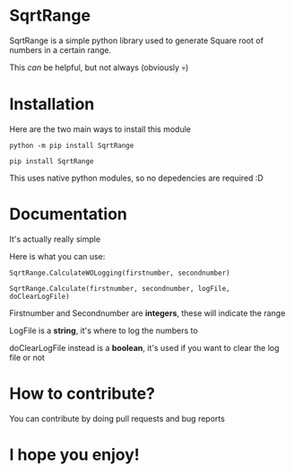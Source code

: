 # SqrtRange
SqrtRange is a simple python library used to generate Square root of numbers in a certain range.

This *can* be helpful, but not always (obviously :skull:)

# Installation

Here are the two main ways to install this module

`python -m pip install SqrtRange`

`pip install SqrtRange`

This uses native python modules, so no depedencies are required :D

# Documentation
It's actually really simple

Here is what you can use:

`SqrtRange.CalculateWOLogging(firstnumber, secondnumber)`

`SqrtRange.Calculate(firstnumber, secondnumber, logFile, doClearLogFile)`

Firstnumber and Secondnumber are **integers**, these will indicate the range

LogFile is a **string**, it's where to log the numbers to

doClearLogFile instead is a **boolean**, it's used if you want to clear the log file or not

# How to contribute?
You can contribute by doing pull requests and bug reports

# I hope you enjoy!